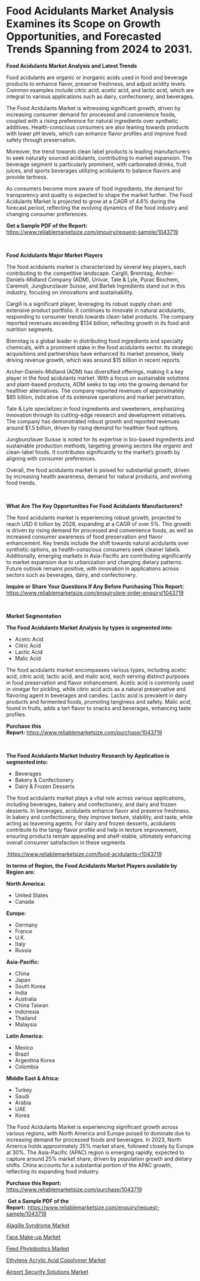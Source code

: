 <p><h1>Food Acidulants Market Analysis Examines its Scope on Growth Opportunities, and Forecasted Trends Spanning from 2024 to 2031.</h1></p><p><strong>Food Acidulants Market Analysis and Latest Trends</strong></p>
<p><p>Food acidulants are organic or inorganic acids used in food and beverage products to enhance flavor, preserve freshness, and adjust acidity levels. Common examples include citric acid, acetic acid, and lactic acid, which are integral to various applications such as dairy, confectionery, and beverages.</p><p>The Food Acidulants Market is witnessing significant growth, driven by increasing consumer demand for processed and convenience foods, coupled with a rising preference for natural ingredients over synthetic additives. Health-conscious consumers are also leaning towards products with lower pH levels, which can enhance flavor profiles and improve food safety through preservation.</p><p>Moreover, the trend towards clean label products is leading manufacturers to seek naturally sourced acidulants, contributing to market expansion. The beverage segment is particularly prominent, with carbonated drinks, fruit juices, and sports beverages utilizing acidulants to balance flavors and provide tartness.</p><p>As consumers become more aware of food ingredients, the demand for transparency and quality is expected to shape the market further. The Food Acidulants Market is projected to grow at a CAGR of 4.6% during the forecast period, reflecting the evolving dynamics of the food industry and changing consumer preferences.</p></p>
<p><strong>Get a Sample PDF of the Report:&nbsp;</strong> <a href="https://www.reliablemarketsize.com/enquiry/request-sample/1043719?utm_campaign=1131&utm_medium=2&utm_source=Github&utm_content=ia&utm_term=15112024&utm_id=food-acidulants">https://www.reliablemarketsize.com/enquiry/request-sample/1043719</a></p>
<p>&nbsp;</p>
<p><strong>Food Acidulants Major Market Players</strong></p>
<p><p>The food acidulants market is characterized by several key players, each contributing to the competitive landscape. Cargill, Brenntag, Archer-Daniels-Midland Company (ADM), Univar, Tate & Lyle, Purac Biochem, Caremoli, Jungbunzlauer Suisse, and Bartek Ingredients stand out in this industry, focusing on innovations and sustainability.</p><p>Cargill is a significant player, leveraging its robust supply chain and extensive product portfolio. It continues to innovate in natural acidulants, responding to consumer trends towards clean-label products. The company reported revenues exceeding $134 billion, reflecting growth in its food and nutrition segments.</p><p>Brenntag is a global leader in distributing food ingredients and specialty chemicals, with a prominent stake in the food acidulants sector. Its strategic acquisitions and partnerships have enhanced its market presence, likely driving revenue growth, which was around $15 billion in recent reports.</p><p>Archer-Daniels-Midland (ADM) has diversified offerings, making it a key player in the food acidulants market. With a focus on sustainable solutions and plant-based products, ADM seeks to tap into the growing demand for healthier alternatives. The company reported revenues of approximately $85 billion, indicative of its extensive operations and market penetration.</p><p>Tate & Lyle specializes in food ingredients and sweeteners, emphasizing innovation through its cutting-edge research and development initiatives. The company has demonstrated robust growth and reported revenues around $1.5 billion, driven by rising demand for healthier food options.</p><p>Jungbunzlauer Suisse is noted for its expertise in bio-based ingredients and sustainable production methods, targeting growing sectors like organic and clean-label foods. It contributes significantly to the market’s growth by aligning with consumer preferences.</p><p>Overall, the food acidulants market is poised for substantial growth, driven by increasing health awareness, demand for natural products, and evolving food trends.</p></p>
<p>&nbsp;</p>
<p><strong>What Are The Key Opportunities For Food Acidulants Manufacturers?</strong></p>
<p><p>The food acidulants market is experiencing robust growth, projected to reach USD 6 billion by 2028, expanding at a CAGR of over 5%. This growth is driven by rising demand for processed and convenience foods, as well as increased consumer awareness of food preservation and flavor enhancement. Key trends include the shift towards natural acidulants over synthetic options, as health-conscious consumers seek cleaner labels. Additionally, emerging markets in Asia-Pacific are contributing significantly to market expansion due to urbanization and changing dietary patterns. Future outlook remains positive, with innovation in applications across sectors such as beverages, dairy, and confectionery.</p></p>
<p><strong>Inquire or Share Your Questions If Any Before Purchasing This Report:</strong> <a href="https://www.reliablemarketsize.com/enquiry/pre-order-enquiry/1043719?utm_campaign=1131&utm_medium=2&utm_source=Github&utm_content=ia&utm_term=15112024&utm_id=food-acidulants">https://www.reliablemarketsize.com/enquiry/pre-order-enquiry/1043719</a></p>
<p>&nbsp;</p>
<p><strong>Market Segmentation</strong></p>
<p><strong>The Food Acidulants Market Analysis by types is segmented into:</strong></p>
<p><ul><li>Acetic Acid</li><li>Citric Acid</li><li>Lactic Acid</li><li>Malic Acid</li></ul></p>
<p><p>The food acidulants market encompasses various types, including acetic acid, citric acid, lactic acid, and malic acid, each serving distinct purposes in food preservation and flavor enhancement. Acetic acid is commonly used in vinegar for pickling, while citric acid acts as a natural preservative and flavoring agent in beverages and candies. Lactic acid is prevalent in dairy products and fermented foods, promoting tanginess and safety. Malic acid, found in fruits, adds a tart flavor to snacks and beverages, enhancing taste profiles.</p></p>
<p><strong>Purchase this Report:&nbsp;</strong><a href="https://www.reliablemarketsize.com/purchase/1043719?utm_campaign=1131&utm_medium=2&utm_source=Github&utm_content=ia&utm_term=15112024&utm_id=food-acidulants">https://www.reliablemarketsize.com/purchase/1043719</a></p>
<p>&nbsp;</p>
<p><strong>The Food Acidulants Market Industry Research by Application is segmented into:</strong></p>
<p><ul><li>Beverages</li><li>Bakery & Confectionery</li><li>Dairy & Frozen Desserts</li></ul></p>
<p><p>The food acidulants market plays a vital role across various applications, including beverages, bakery and confectionery, and dairy and frozen desserts. In beverages, acidulants enhance flavor and preserve freshness. In bakery and confectionery, they improve texture, stability, and taste, while acting as leavening agents. For dairy and frozen desserts, acidulants contribute to the tangy flavor profile and help in texture improvement, ensuring products remain appealing and shelf-stable, ultimately enhancing overall consumer satisfaction in these segments.</p></p>
<p><a href="https://www.reliablemarketsize.com/food-acidulants-r1043719?utm_campaign=1131&utm_medium=2&utm_source=Github&utm_content=ia&utm_term=15112024&utm_id=food-acidulants">&nbsp;https://www.reliablemarketsize.com/food-acidulants-r1043719</a></p>
<p><strong>In terms of Region, the Food Acidulants Market Players available by Region are:</strong></p>
<p>
    <p> <strong> North America: </strong>
        <ul>
            <li>United States</li>
            <li>Canada</li>
        </ul>
        </p> 
    <p> <strong> Europe: </strong>
        <ul>
            <li>Germany</li>
            <li>France</li>
            <li>U.K.</li>
            <li>Italy</li>
            <li>Russia</li>
        </ul>
        </p> 
    <p> <strong> Asia-Pacific: </strong>
        <ul>
            <li>China</li>
            <li>Japan</li>
            <li>South Korea</li>
            <li>India</li>
            <li>Australia</li>
            <li>China Taiwan</li>
            <li>Indonesia</li>
            <li>Thailand</li>
            <li>Malaysia</li>
        </ul>
        </p> 
    <p> <strong> Latin America: </strong>
        <ul>
            <li>Mexico</li>
            <li>Brazil</li>
            <li>Argentina Korea</li>
            <li>Colombia</li>
        </ul>
        </p> 
    <p> <strong> Middle East & Africa: </strong>
        <ul>
            <li>Turkey</li>
            <li>Saudi</li>
            <li>Arabia</li>
            <li>UAE</li>
            <li>Korea</li>
        </ul>
    </p>
    </p>
<p><p>The Food Acidulants Market is experiencing significant growth across various regions, with North America and Europe poised to dominate due to increasing demand for processed foods and beverages. In 2023, North America holds approximately 35% market share, followed closely by Europe at 30%. The Asia-Pacific (APAC) region is emerging rapidly, expected to capture around 25% market share, driven by population growth and dietary shifts. China accounts for a substantial portion of the APAC growth, reflecting its expanding food industry.</p></p>
<p><strong>Purchase this Report: </strong><a href="https://www.reliablemarketsize.com/purchase/1043719?utm_campaign=1131&utm_medium=2&utm_source=Github&utm_content=ia&utm_term=15112024&utm_id=food-acidulants">https://www.reliablemarketsize.com/purchase/1043719</a></p>
<p>&nbsp;<strong>Get a Sample PDF of the Report:&nbsp;&nbsp;</strong><a href="https://www.reliablemarketsize.com/enquiry/request-sample/1043719?utm_campaign=1131&utm_medium=2&utm_source=Github&utm_content=ia&utm_term=15112024&utm_id=food-acidulants">https://www.reliablemarketsize.com/enquiry/request-sample/1043719</a></p>
<p><strong></strong></p>
<p><p><a href="https://issuu.com/reportprime-2/docs/alagille-syndrome-market-size-2030._b14976b7ac9756?utm_campaign=1131&utm_medium=2&utm_source=Github&utm_content=ia&utm_term=15112024&utm_id=food-acidulants">Alagille Syndrome Market</a></p><p><a href="https://www.linkedin.com/pulse/comprehensive-face-make-up-market-report-regional-analysis-m5lvc?utm_campaign=1131&utm_medium=2&utm_source=Github&utm_content=ia&utm_term=15112024&utm_id=food-acidulants">Face Make-up Market</a></p><p><a href="https://github.com/CliffMedina6/Market-Research-Report-List-7/blob/main/feed-phytobiotics-market.md?utm_campaign=1131&utm_medium=2&utm_source=Github&utm_content=ia&utm_term=15112024&utm_id=food-acidulants">Feed Phytobiotics Market</a></p><p><a href="https://www.linkedin.com/pulse/insights-ethylene-acrylic-acid-copolymer-industry-market-hwh3e?utm_campaign=1131&utm_medium=2&utm_source=Github&utm_content=ia&utm_term=15112024&utm_id=food-acidulants">Ethylene Acrylic Acid Copolymer Market</a></p><p><a href="https://issuu.com/reportprime-2/docs/airport-security-solutions-market-s_6bc9ec50f37c1d?utm_campaign=1131&utm_medium=2&utm_source=Github&utm_content=ia&utm_term=15112024&utm_id=food-acidulants">Airport Security Solutions Market</a></p></p>